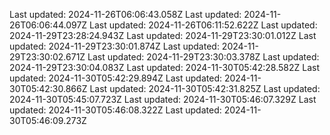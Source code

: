 Last updated: 2024-11-26T06:06:43.058Z
Last updated: 2024-11-26T06:06:44.097Z
Last updated: 2024-11-26T06:11:52.622Z
Last updated: 2024-11-29T23:28:24.943Z
Last updated: 2024-11-29T23:30:01.012Z
Last updated: 2024-11-29T23:30:01.874Z
Last updated: 2024-11-29T23:30:02.671Z
Last updated: 2024-11-29T23:30:03.378Z
Last updated: 2024-11-29T23:30:04.083Z
Last updated: 2024-11-30T05:42:28.582Z
Last updated: 2024-11-30T05:42:29.894Z
Last updated: 2024-11-30T05:42:30.866Z
Last updated: 2024-11-30T05:42:31.825Z
Last updated: 2024-11-30T05:45:07.723Z
Last updated: 2024-11-30T05:46:07.329Z
Last updated: 2024-11-30T05:46:08.322Z
Last updated: 2024-11-30T05:46:09.273Z
